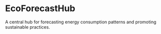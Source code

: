 # EcoForecastHub
A central hub for forecasting energy consumption patterns and promoting sustainable practices.
